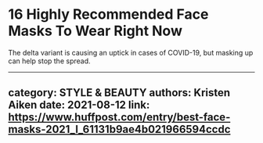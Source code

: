 # 16 Highly Recommended Face Masks To Wear Right Now

The delta variant is causing an uptick in cases of COVID-19, but masking up can help stop the spread.

---
category: STYLE & BEAUTY
authors: Kristen Aiken
date: 2021-08-12
link: https://www.huffpost.com/entry/best-face-masks-2021_l_61131b9ae4b021966594ccdc
---

